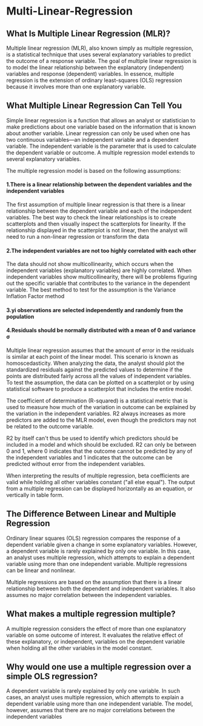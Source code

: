 # Multi-Linear-Regression

## What Is Multiple Linear Regression (MLR)?

Multiple linear regression (MLR), also known simply as multiple regression, is a statistical technique that uses several explanatory variables to predict the outcome of a response variable. The goal of multiple linear regression is to model the linear relationship between the explanatory (independent) variables and response (dependent) variables. In essence, multiple regression is the extension of ordinary least-squares (OLS) regression because it involves more than one explanatory variable.

## What Multiple Linear Regression Can Tell You

Simple linear regression is a function that allows an analyst or statistician to make predictions about one variable based on the information that is known about another variable. Linear regression can only be used when one has two continuous variables—an independent variable and a dependent variable. The independent variable is the parameter that is used to calculate the dependent variable or outcome. A multiple regression model extends to several explanatory variables.

The multiple regression model is based on the following assumptions:

#### 1.There is a linear relationship between the dependent variables and the independent variables

The first assumption of multiple linear regression is that there is a linear relationship between the dependent variable and each of the independent variables. The best way to check the linear relationships is to create scatterplots and then visually inspect the scatterplots for linearity. If the relationship displayed in the scatterplot is not linear, then the analyst will need to run a non-linear regression or transform the data

#### 2.The independent variables are not too highly correlated with each other

The data should not show multicollinearity, which occurs when the independent variables (explanatory variables) are highly correlated. When independent variables show multicollinearity, there will be problems figuring out the specific variable that contributes to the variance in the dependent variable. The best method to test for the assumption is the Variance Inflation Factor method

#### 3.yi observations are selected independently and randomly from the population

#### 4.Residuals should be normally distributed with a mean of 0 and variance σ

Multiple linear regression assumes that the amount of error in the residuals is similar at each point of the linear model. This scenario is known as homoscedasticity. When analyzing the data, the analyst should plot the standardized residuals against the predicted values to determine if the points are distributed fairly across all the values of independent variables. To test the assumption, the data can be plotted on a scatterplot or by using statistical software to produce a scatterplot that includes the entire model.


The coefficient of determination (R-squared) is a statistical metric that is used to measure how much of the variation in outcome can be explained by the variation in the independent variables. R2 always increases as more predictors are added to the MLR model, even though the predictors may not be related to the outcome variable.

R2 by itself can't thus be used to identify which predictors should be included in a model and which should be excluded. R2 can only be between 0 and 1, where 0 indicates that the outcome cannot be predicted by any of the independent variables and 1 indicates that the outcome can be predicted without error from the independent variables.

When interpreting the results of multiple regression, beta coefficients are valid while holding all other variables constant ("all else equal"). The output from a multiple regression can be displayed horizontally as an equation, or vertically in table form.

## The Difference Between Linear and Multiple Regression
Ordinary linear squares (OLS) regression compares the response of a dependent variable given a change in some explanatory variables. However, a dependent variable is rarely explained by only one variable. In this case, an analyst uses multiple regression, which attempts to explain a dependent variable using more than one independent variable. Multiple regressions can be linear and nonlinear.

Multiple regressions are based on the assumption that there is a linear relationship between both the dependent and independent variables. It also assumes no major correlation between the independent variables.

## What makes a multiple regression multiple?
A multiple regression considers the effect of more than one explanatory variable on some outcome of interest. It evaluates the relative effect of these explanatory, or independent, variables on the dependent variable when holding all the other variables in the model constant.

## Why would one use a multiple regression over a simple OLS regression?
A dependent variable is rarely explained by only one variable. In such cases, an analyst uses multiple regression, which attempts to explain a dependent variable using more than one independent variable. The model, however, assumes that there are no major correlations between the independent variables

